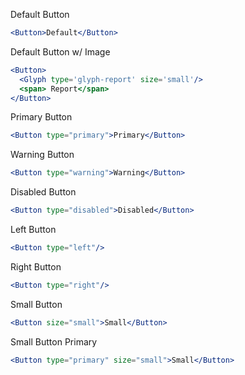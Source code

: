 Default Button
```jsx
<Button>Default</Button>
```

Default Button w/ Image
```jsx
<Button>
  <Glyph type='glyph-report' size='small'/>
  <span> Report</span>
</Button>
```

Primary Button
```jsx
<Button type="primary">Primary</Button>
```

Warning Button
```jsx
<Button type="warning">Warning</Button>
```

Disabled Button
```jsx
<Button type="disabled">Disabled</Button>
```

Left Button
```jsx
<Button type="left"/>
```

Right Button
```jsx
<Button type="right"/>
```

Small Button
```jsx
<Button size="small">Small</Button>
```

Small Button Primary
```jsx
<Button type="primary" size="small">Small</Button>
```


<!-- type, size, text, icon, iconPosition  -->